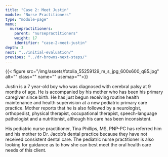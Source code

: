 ```yaml
---
title: "Case 2: Meet Justin"
module: "Nurse Practitioners"
type: "module-page"
menu:
  nursepractitioners:
    parent: "nursepractitioners"
    weight: 17
    identifier: "case-2-meet-justin"
depth: 3
next: "../initial-evaluation/"
previous: "../dr-browns-next-steps/"
---
```

<div class="pageblock right img-polaroid img-rounded">
<div class="caption">
</div>
{{< figure src="/img/assets/fotolia_55259129_m_s_jpg_600x600_q85.jpg" alt="" class="" name="" usemap="">}}</div><div class="pageblock"><p>Justin is a 7 year-old boy who was diagnosed with cerebral palsy at 9 months of age.  He is accompanied by his mother who has been his primary caregiver since birth.  He has just begun receiving routine health maintenance and health supervision at a new pediatric primary care practice. Mother reports that he is also followed by a neurologist, orthopedist, physical therapist, occupational therapist, speech-language pathologist and a nutritionist, although his care has been inconsistent.</p>
<p>His pediatric nurse practitioner, Tina Phillips, MS, PNP-PC has referred him and his mother to Dr. Jacob’s dental practice because they have not received consistent dental care.  The pediatric nurse practitioner is also looking for guidance as to how she can best meet the oral health care needs of this client.</p>
</div>